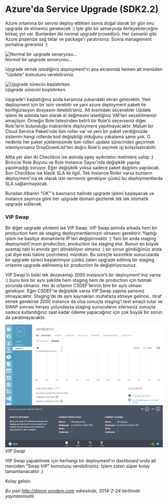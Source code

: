 # Azure'da Service Upgrade (SDK2.2) 

Azure ortamına bir servisi deploy ettikten sonra doğal olarak bir gün
onu upgrade de etmemiz gerekecek :) İşte gibi bir senaryoda
ilerleyebileceğim birkaç yol var. Bunlardan ilki normal upgrade
prosedürü. Her zamanki gibi Azure projenize sağ tıklar ve package'ı
yaratırsınız. Sonra management portalına girersiniz :)

![Normal bir upgrade
senaryosu...](media/Azure_da_Service_Upgrade_SDK2_2/upgrade.jpg)\
*Normal bir upgrade senaryosu...*

Upgrade etmek istediğiniz deployment'ın ana ekranında hemen alt menüden
"Update" komutunu verebilirsiniz.

![Upgrade sürecini
başlatırken.](media/Azure_da_Service_Upgrade_SDK2_2/upgrade2.jpg)\
*Upgrade sürecini başlatırken.*

Upgrade'i başlattığınız anda karşınıza yukarıdaki ekran gelecektir. Yeni
deployment için bir isim verebilir ve yani azure deployment paketi ile
konfigürasyon dosyasını iletebilirsiniz. Alt kısımdaki seçenekler Update
işlemi ile aslında tam olarak el değmesini istediğiniz VM'leri
seçebilmenizi amaçlıyor. Örneğin Role listesinden belirli bir Role'ü
seçerseniz diğer Role'lerin bulunduğu makienlere deployment
yapılmayacaktır. Malum bir Cloud Service Paketi'nde tüm roller var ve
yeni bir paket verdiğinizde sistemin hangi rollerde kod değişikliği
olduğunu yakalama şansı yok. O nedenle her paket yüklemesinde tüm
rolleri update sürecinden geçirmek istemiyorsanız DropDownList'ten doğru
Role'ü seçmek işi kolaylaştırabilir.

Altta yer alan iki Checkbox ise aslında epey aydınlatıcı metinlere sahip
:) Birincisi Role Boyutu ve Role Instance Sayısı'nda değişiklik yapılıp
yapılmadığı soruyor. Eğer değişiklik yoksa sadece paket dağıtımı
yapılacak. Son Checkbox ise klasik SLA ile ilgili. Tek Instance Roller
varsa bunların deployment'ına ek olarak izin vermeniz gerekiyor çünkü bu
deploymentlarda SLA sağlanmayacak.

Buradan itibaren "OK"'e basmanız halinde upgrade işlemi başlayacak ve
instance sayınıza göre her upgrade domain gezilerek tek tek otomatik
upgrade edilecek.

### VIP Swap  

Bir diğer upgrade yöntemi ise VIP Swap. VIP Swap aslında arkada hem bir
production hem de staging deploymentlarınızın olmasını gerektirir.
Yaptığı işlem ise basitçe domainlerle IP'leri değiştirmektir :) Yani bir
anda staging deployment'ınızın production, production ise staging olur.
Bunun en büyük avantajı tabi ki anında geri dönebiliyor olmanız :) bir
sorun gördüğünüz anda çat diye eski haline çevirmeniz mümkün. Bu süreçte
kesinlikle sunucularda bir upgrade süreci başlatılmıyor çünkü zaten
upgrade edilmiş bir staging ortamını upgrade edilmemiş bir production
ile değiştiriyorsunuz.

VIP Swap'in belki tek dezavantajı 2000 instance'lı bir deployment'ınız
varsa :) bunu bire bir aynı şekilde hem staging hem de production için
tutmak zorunda olmanız. Her iki ortamın CSDEF'lerinin bire bir aynı
olması gerekiyor. Eğer CSDEF'te değişiklik varsa VIP Swap yapma şansınız
olmayacaktır. Staging'de de aynı kaynakları muhafaza etmeye gelince..
itiraf etmek gerekirse 2000 instance da olsa sonuçta staging'i test
amaçlı tutar ve SWAP sonrası herşey yolundaysa staging sunucularını
silerseniz sonuçta sadece kullandığınız saat kadar ödeme yapacağınız
için çok büyük bir sorun da yaratmayacaktır.

![VIP Swap](media/Azure_da_Service_Upgrade_SDK2_2/upgrade3.jpg)\
*VIP Swap*

VIP Swap yapabilmek için herhangi bir deployment'ın dashboard'unda alt
menüden "Swap VIP" komutunu verebilirsiniz. İşlem zaten süper kolay
tamamlanacaktır ;)

Kolay gelsin.


*Bu yazi http://daron.yondem.com adresinde, 2014-2-24 tarihinde yayinlanmistir.*
